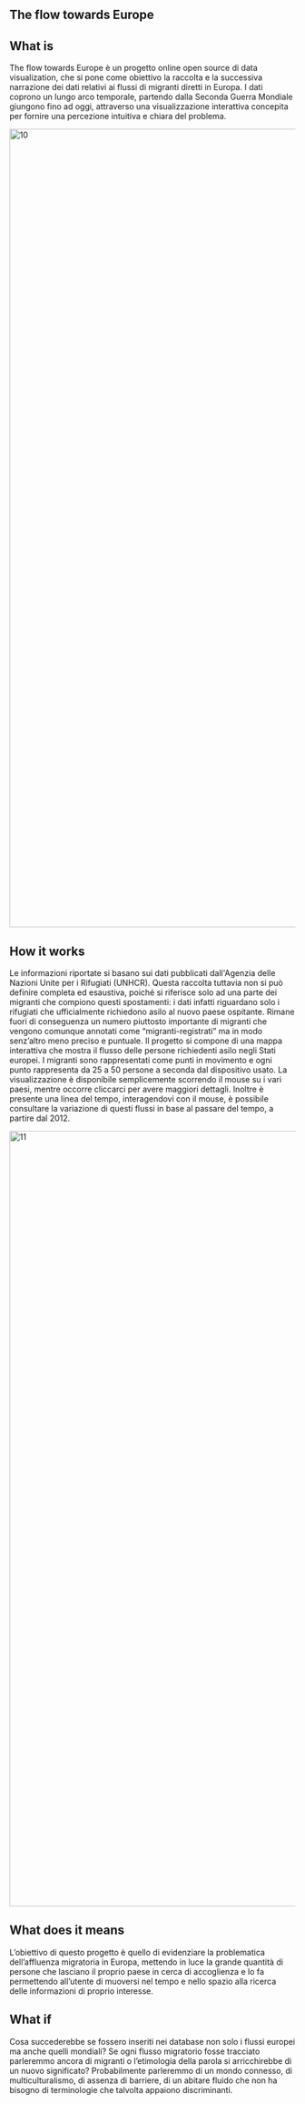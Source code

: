 ## The flow towards Europe

## What is
The flow towards Europe è un progetto online open source di data visualization, che si pone come obiettivo la raccolta e la successiva narrazione dei dati relativi ai flussi di migranti diretti in Europa. I dati coprono un lungo arco temporale, partendo dalla Seconda Guerra Mondiale giungono fino ad oggi, attraverso una visualizzazione interattiva concepita per fornire una percezione intuitiva e chiara del problema.

<img width="1403" alt="10" src="https://user-images.githubusercontent.com/101519964/176209307-57dc0aa6-75a1-452c-97e0-66ebc992f9a3.png">


## How it works
Le informazioni riportate si basano sui dati pubblicati dall'Agenzia delle Nazioni Unite per i Rifugiati (UNHCR). Questa raccolta tuttavia non si può definire completa ed esaustiva, poiché si riferisce solo ad una parte dei migranti che compiono questi spostamenti: i dati infatti riguardano solo i rifugiati che ufficialmente richiedono asilo al nuovo paese ospitante. Rimane fuori di conseguenza un numero piuttosto importante di migranti che vengono comunque annotati come “migranti-registrati” ma in modo senz’altro meno preciso e puntuale. Il progetto si compone di una mappa interattiva che mostra il flusso delle persone richiedenti asilo negli Stati europei. I migranti sono rappresentati come punti in movimento e ogni punto rappresenta da 25 a 50 persone a seconda dal dispositivo usato. La visualizzazione è disponibile semplicemente scorrendo il mouse su i vari paesi, mentre occorre cliccarci per avere maggiori dettagli.  Inoltre è presente una linea del tempo, interagendovi con il mouse, è possibile consultare la variazione di questi flussi in base al passare del tempo, a partire dal 2012.

<img width="1363" alt="11" src="https://user-images.githubusercontent.com/101519964/176210181-36bfac41-af27-496c-95c9-5287f52fee8d.png">

## What does it means
L’obiettivo di questo progetto è quello di evidenziare la problematica dell’affluenza migratoria in Europa, mettendo in luce la grande quantità di persone che lasciano il proprio paese in cerca di accoglienza e lo fa permettendo all’utente di muoversi nel tempo e nello spazio alla ricerca delle informazioni di proprio interesse.

## What if
Cosa succederebbe se fossero inseriti nei database non solo i flussi europei ma anche quelli mondiali? Se ogni flusso migratorio fosse tracciato parleremmo ancora di migranti o l’etimologia della parola si arricchirebbe di un nuovo significato? Probabilmente parleremmo di un mondo connesso, di multiculturalismo, di assenza di barriere, di un abitare fluido che non ha bisogno di terminologie che talvolta appaiono discriminanti.
